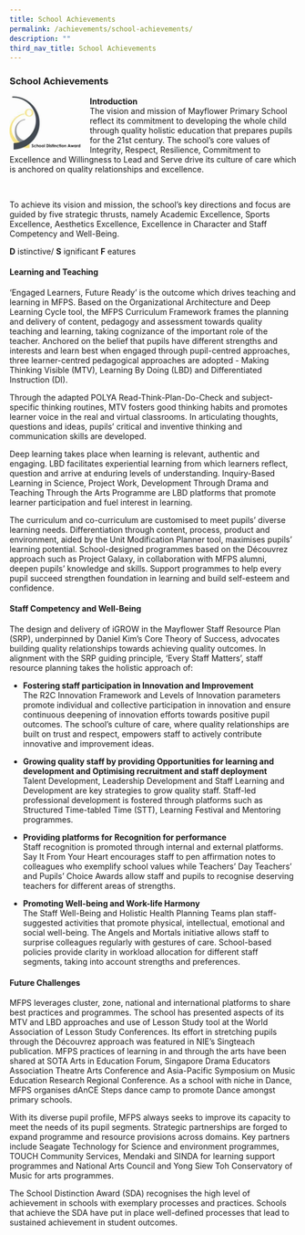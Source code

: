 ```yaml
---
title: School Achievements
permalink: /achievements/school-achievements/
description: ""
third_nav_title: School Achievements
---
```

### **School Achievements**
<img src="/images/sch%20achievement%201.jpg" style="width:25%;margin-right:15px;" align = "left"> **Introduction**<br>The vision and mission of Mayflower Primary School reflect its commitment to developing the whole child through quality holistic education that prepares pupils for the 21st century. The school’s core values of Integrity, Respect, Resilience, Commitment to Excellence and Willingness to Lead and Serve drive its culture of care which is anchored on quality relationships and excellence.

<br clear="left">

To achieve its vision and mission, the school’s key directions and focus are guided by five strategic thrusts, namely Academic Excellence, Sports Excellence, Aesthetics Excellence, Excellence in Character and Staff Competency and Well-Being.

**D** istinctive/ **S** ignificant **F** eatures

#### **Learning and Teaching**
‘Engaged Learners, Future Ready’ is the outcome which drives teaching and learning in MFPS. Based on the Organizational Architecture and Deep Learning Cycle tool, the MFPS Curriculum Framework frames the planning and delivery of content, pedagogy and assessment towards quality teaching and learning, taking cognizance of the important role of the teacher.  Anchored on the belief that pupils have different strengths and interests and learn best when engaged through pupil-centred approaches, three learner-centred pedagogical approaches are adopted - Making Thinking Visible (MTV), Learning By Doing (LBD) and Differentiated Instruction (DI).

Through the adapted POLYA Read-Think-Plan-Do-Check and subject-specific thinking routines, MTV fosters good thinking habits and promotes learner voice in the real and virtual classrooms. In articulating thoughts, questions and ideas, pupils’ critical and inventive thinking and communication skills are developed.

Deep learning takes place when learning is relevant, authentic and engaging.  LBD facilitates experiential learning from which learners reflect, question and arrive at enduring levels of understanding. Inquiry-Based Learning in Science, Project Work, Development Through Drama and Teaching Through the Arts Programme are LBD platforms that promote learner participation and fuel interest in learning.

The curriculum and co-curriculum are customised to meet pupils’ diverse learning needs. Differentiation through content, process, product and environment, aided by the Unit Modification Planner tool, maximises pupils’ learning potential.  School-designed programmes based on the Découvrez approach such as Project Galaxy, in collaboration with MFPS alumni, deepen pupils’ knowledge and skills.  Support programmes to help every pupil succeed strengthen foundation in learning and build self-esteem and confidence.

#### **Staff Competency and Well-Being**
The design and delivery of iGROW in the Mayflower Staff Resource Plan (SRP), underpinned by Daniel Kim’s Core Theory of Success, advocates building quality relationships towards achieving quality outcomes. In alignment with the SRP guiding principle, ‘Every Staff Matters’, staff resource planning takes the holistic approach of:

* **Fostering staff participation in Innovation and Improvement**<br>
The R2C Innovation Framework and Levels of Innovation parameters promote individual and collective participation in innovation and ensure continuous deepening of innovation efforts towards positive pupil outcomes. The school’s culture of care, where quality relationships are built on trust and respect, empowers staff to actively contribute innovative and improvement ideas.

* **Growing quality staff by providing Opportunities for learning and development and Optimising recruitment and staff deployment**<br>
Talent Development, Leadership Development and Staff Learning and Development are key strategies to grow quality staff. Staff-led professional development is fostered through platforms such as Structured Time-tabled Time (STT), Learning Festival and Mentoring programmes.

* **Providing platforms for Recognition for performance**<br>
Staff recognition is promoted through internal and external platforms. Say It From Your Heart encourages staff to pen affirmation notes to colleagues who exemplify school values while Teachers’ Day Teachers’ and Pupils’ Choice Awards allow staff and pupils to recognise deserving teachers for different areas of strengths.

* **Promoting Well-being and Work-life Harmony**<br>
The Staff Well-Being and Holistic Health Planning Teams plan staff-suggested activities that promote physical, intellectual, emotional and social well-being. The Angels and Mortals initiative allows staff to surprise colleagues regularly with gestures of care. School-based policies provide clarity in workload allocation for different staff segments, taking into account strengths and preferences.

#### **Future Challenges**
MFPS leverages cluster, zone, national and international platforms to share best practices and programmes. The school has presented aspects of its MTV and LBD approaches and use of Lesson Study tool at the World Association of Lesson Study Conferences. Its effort in stretching pupils through the Découvrez approach was featured in NIE’s Singteach publication. MFPS practices of learning in and through the arts have been shared at SOTA Arts in Education Forum, Singapore Drama Educators Association Theatre Arts Conference and Asia-Pacific Symposium on Music Education Research Regional Conference.  As a school with niche in Dance, MFPS organises dAnCE Steps dance camp to promote Dance amongst primary schools.

With its diverse pupil profile, MFPS always seeks to improve its capacity to meet the needs of its pupil segments. Strategic partnerships are forged to expand programme and resource provisions across domains. Key partners include Seagate Technology for Science and environment programmes, TOUCH Community Services, Mendaki and SINDA for learning support programmes and National Arts Council and Yong Siew Toh Conservatory of Music for arts programmes. 

The School Distinction Award (SDA) recognises the high level of achievement in schools with exemplary processes and practices. Schools that achieve the SDA have put in place well-defined processes that lead to sustained achievement in student outcomes.



